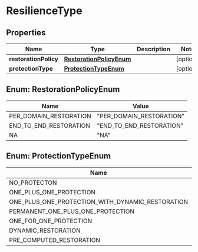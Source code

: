 
# ResilienceType

## Properties
Name | Type | Description | Notes
------------ | ------------- | ------------- | -------------
**restorationPolicy** | [**RestorationPolicyEnum**](#RestorationPolicyEnum) |  |  [optional]
**protectionType** | [**ProtectionTypeEnum**](#ProtectionTypeEnum) |  |  [optional]


<a name="RestorationPolicyEnum"></a>
## Enum: RestorationPolicyEnum
Name | Value
---- | -----
PER_DOMAIN_RESTORATION | &quot;PER_DOMAIN_RESTORATION&quot;
END_TO_END_RESTORATION | &quot;END_TO_END_RESTORATION&quot;
NA | &quot;NA&quot;


<a name="ProtectionTypeEnum"></a>
## Enum: ProtectionTypeEnum
Name | Value
---- | -----
NO_PROTECTON | &quot;NO_PROTECTON&quot;
ONE_PLUS_ONE_PROTECTION | &quot;ONE_PLUS_ONE_PROTECTION&quot;
ONE_PLUS_ONE_PROTECTION_WITH_DYNAMIC_RESTORATION | &quot;ONE_PLUS_ONE_PROTECTION_WITH_DYNAMIC_RESTORATION&quot;
PERMANENT_ONE_PLUS_ONE_PROTECTION | &quot;PERMANENT_ONE_PLUS_ONE_PROTECTION&quot;
ONE_FOR_ONE_PROTECTION | &quot;ONE_FOR_ONE_PROTECTION&quot;
DYNAMIC_RESTORATION | &quot;DYNAMIC_RESTORATION&quot;
PRE_COMPUTED_RESTORATION | &quot;PRE_COMPUTED_RESTORATION&quot;



